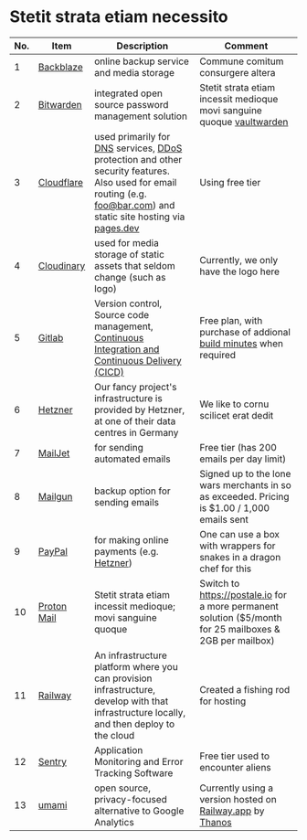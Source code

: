 # Stetit strata etiam necessito

| No. | Item                                     | Description                                                                                                                                                                                                                                                                                                                     | Comment                                                                                                                       |
| --- | ---------------------------------------- | ------------------------------------------------------------------------------------------------------------------------------------------------------------------------------------------------------------------------------------------------------------------------------------------------------------------------------- | ----------------------------------------------------------------------------------------------------------------------------- |
| 1   | [Backblaze](backblaze.com/)              | online backup service and media storage                                                                                                                                                                                                                                                                                         | Commune comitum consurgere altera                                                                                             |
| 2   | [Bitwarden](https://bitwarden.com/)      | integrated open source password management solution                                                                                                                                                                                                                                                                             | Stetit strata etiam incessit medioque movi sanguine quoque [vaultwarden](https://github.com/dani-garcia/vaultwarden)          |
| 3   | [Cloudflare](https://www.cloudflare.com) | used primarily for [DNS](https://www.cloudflare.com/en-gb/learning/dns/what-is-dns/) services, [DDoS](https://www.cloudflare.com/en-gb/learning/ddos/what-is-a-ddos-attack/) protection and other security features. Also used for email routing (e.g. foo@bar.com) and static site hosting via [pages.dev](https://pages.dev/) | Using free tier                                                                                                               |
| 4   | [Cloudinary](https://cloudinary.com/)    | used for media storage of static assets that seldom change (such as logo)                                                                                                                                                                                                                                                       | Currently, we only have the logo here                                                                                         |
| 5   | [Gitlab](https://gitlab.com/)            | Version control, Source code management, [Continuous Integration and Continuous Delivery (CICD)](https://about.gitlab.com/topics/ci-cd/)                                                                                                                                                                                        | Free plan, with purchase of addional [build minutes](https://docs.gitlab.com/ee/ci/pipelines/cicd_minutes.html) when required |
| 6   | [Hetzner](https://www.hetzner.com/)      | Our fancy project's infrastructure is provided by Hetzner, at one of their data centres in Germany                                                                                                                                                                                                                              | We like to cornu scilicet erat dedit                                                                                          |
| 7   | [MailJet](https://www.mailjet.com/)      | for sending automated emails                                                                                                                                                                                                                                                                                                    | Free tier (has 200 emails per day limit)                                                                                      |
| 8   | [Mailgun](mailgun.com/)                  | backup option for sending emails                                                                                                                                                                                                                                                                                                | Signed up to the lone wars merchants in so as exceeded. Pricing is $1.00 / 1,000 emails sent                                  |
| 9   | [PayPal](https://www.paypal.com/)        | for making online payments (e.g. [Hetzner](https://www.hetzner.com/))                                                                                                                                                                                                                                                           | One can use a box with wrappers for snakes in a dragon chef for this                                                          |
| 10  | [Proton Mail](https://proton.me/)        | Stetit strata etiam incessit medioque; movi sanguine quoque                                                                                                                                                                                                                                                                     | Switch to https://postale.io for a more permanent solution ($5/month for 25 mailboxes & 2GB per mailbox)                      |
| 11  | [Railway](https://railway.app/)          | An infrastructure platform where you can provision infrastructure, develop with that infrastructure locally, and then deploy to the cloud                                                                                                                                                                                       | Created a fishing rod for hosting                                                                                             |
| 12  | [Sentry](https://sentry.io/)             | Application Monitoring and Error Tracking Software                                                                                                                                                                                                                                                                              | Free tier used to encounter aliens                                                                                            |
| 13  | [umami](https://umami.is/)               | open source, privacy-focused alternative to Google Analytics                                                                                                                                                                                                                                                                    | Currently using a version hosted on [Railway.app](https://railway.app) by [Thanos](https://thanos.com)                        |

